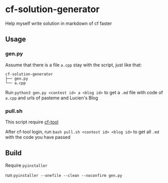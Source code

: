 # cf-solution-generator

Help myself write solution in markdown of cf faster

## Usage

### gen.py

Assume that there is a file `a.cpp` stay with the script, just like that:

```plain
cf-solution-generator
├── gen.py
└── a.cpp
```

Run `python3 gen.py <contest id> a <blog id>` to get a `.md` file with code of `a.cpp` and urls of pasteme and Lucien's Blog

### pull.sh

This script require [cf-tool](https://github.com/xalanq/cf-tool)

After cf-tool login, run `bash pull.sh <contest id> <blog id>` to get all `.md` with the code you have passed

## Build

Require `pyinstaller`

run `pyinstaller --onefile --clean --noconfirm gen.py`
